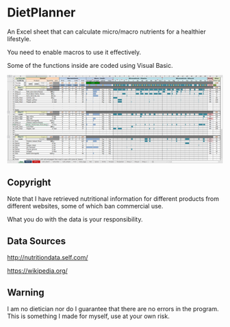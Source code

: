 # DietPlanner
An Excel sheet that can calculate micro/macro nutrients for a healthier lifestyle.

You need to enable macros to use it effectively.

Some of the functions inside are coded using Visual Basic.

![Showcase](Showcase.png)
## Copyright
Note that I have retrieved nutritional information for different products from different websites, some of which ban commercial use. 

What you do with the data is your responsibility.
## Data Sources
http://nutritiondata.self.com/

https://wikipedia.org/
## Warning
I am no dietician nor do I guarantee that there are no errors in the program. This is something I made for myself, use at your own risk.
